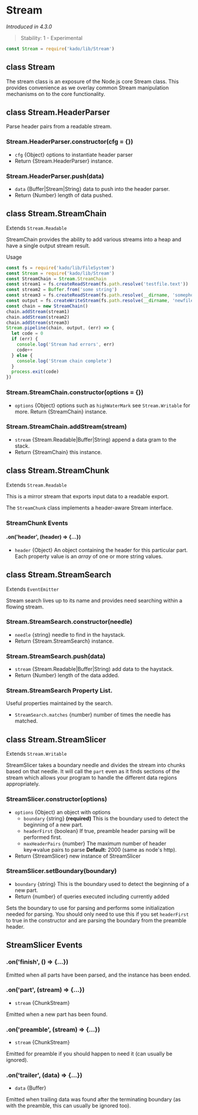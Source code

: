 # Stream
*Introduced in 4.3.0*
> Stability: 1 - Experimental
```js
const Stream = require('kado/lib/Stream')
```

## class Stream

The stream class is an exposure of the Node.js core Stream class. This provides
convenience as we overlay common Stream manipulation mechanisms on to the core
functionality.

## class Stream.HeaderParser

Parse header pairs from a readable stream.

### Stream.HeaderParser.constructor(cfg = {})
* `cfg` {Object} options to instantiate header parser
* Return {Stream.HeaderParser} instance.

### Stream.HeaderParser.push(data)
* `data` {Buffer|Stream|String} data to push into the header parser.
* Return {Number} length of data pushed.

## class Stream.StreamChain

Extends `Stream.Readable`

StreamChain provides the ability to add various streams into a heap and have a
single output stream result.

Usage

```js
const fs = require('kado/lib/FileSystem')
const Stream = require('kado/lib/Stream')
const StreamChain = Stream.StreamChain
const stream1 = fs.createReadStream(fs.path.resolve('testfile.text'))
const stream2 = Buffer.from('some string')
const stream3 = fs.createReadStream(fs.path.resolve(__dirname, 'somephoto.jpg'))
const output = fs.createWriteStream(fs.path.resolve(__dirname, 'newfile.pack'))
const chain = new StreamChain()
chain.addStream(stream1)
chain.addStream(stream2)
chain.addStream(stream3)
Stream.pipeline(chain, output, (err) => {
  let code = 0
  if (err) {
    console.log('Stream had errors', err)
    code++
  } else {
    console.log('Stream chain complete')
  }
  process.exit(code)
})
```

### Stream.StreamChain.constructor(options = {})
* `options` {Object} options such as `highWaterMark` see `Stream.Writable` for\
more.
Return {StreamChain} instance.

### Stream.StreamChain.addStream(stream)
* `stream` {Stream.Readable|Buffer|String) append a data gram to the stack.
* Return {StreamChain} this instance.

## class Stream.StreamChunk

Extends `Stream.Readable`

This is a mirror stream that exports input data to a readable export.

The `StreamChunk` class implements a header-aware Stream interface.

### StreamChunk Events

#### .on('header', (header) => {...})
* `header` {Object} An object containing the header for this particular part.
Each property value is an _array_ of one or more string values.

## class Stream.StreamSearch

Extends `EventEmitter`

Stream search lives up to its name and provides need searching within a flowing
stream.

### Stream.StreamSearch.constructor(needle)
* `needle` {string} needle to find in the haystack.
* Return {Stream.StreamSearch} instance.

### Stream.StreamSearch.push(data)
* `stream` {Stream.Readable|Buffer|String) add data to the haystack.
* Return {Number} length of the data added.

### Stream.StreamSearch Property List.

Useful properties maintained by the search.
* `StreamSearch.matches` {number} number of times the needle has matched.

## class Stream.StreamSlicer

Extends `Stream.Writable`

StreamSlicer takes a boundary needle and divides the stream into chunks based on
that needle. It will call the `part` even as it finds sections of the stream
which allows your program to handle the different data regions appropriately.

### StreamSlicer.constructor(options)
* `options` {Object} an object with options
    * `boundary` {string} **(required)** This is the boundary used to detect
      the beginning of a new part.
    * `headerFirst` {boolean} If true, preamble header parsing will be
      performed first.
    * `maxHeaderPairs` {number} The maximum number of header key=>value pairs
      to parse **Default:** 2000 (same as node's http).
* Return {StreamSlicer} new instance of StreamSlicer

### StreamSlicer.setBoundary(boundary)
* `boundary` {string} This is the boundary used to detect the beginning of a new
  part.
* Return {number} of queries executed including currently added

Sets the boundary to use for parsing and performs some initialization needed
for parsing. You should only need to use this if you set `headerFirst` to true
in the constructor and are parsing the boundary from the preamble header.

## StreamSlicer Events

### .on('finish', () => {...})

Emitted when all parts have been parsed, and the instance has been ended.

### .on('part', (stream) => {...})
* `stream` {ChunkStream}

Emitted when a new part has been found.

### .on('preamble', (stream) => {...})
* `stream` {ChunkStream}

Emitted for preamble if you should happen to need it (can usually be ignored).

### .on('trailer', (data) => {...})
* `data` {Buffer}

Emitted when trailing data was found after the terminating boundary (as with the preamble, this can usually be ignored too).

